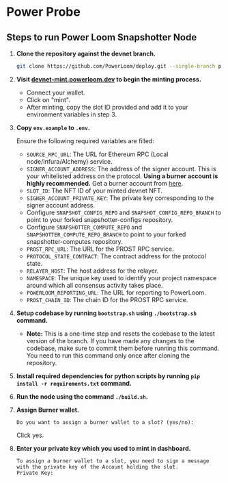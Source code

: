 # Power Probe

## Steps to run Power Loom Snapshotter Node

1. **Clone the repository against the devnet branch.**

    ```bash
    git clone https://github.com/PowerLoom/deploy.git --single-branch powerloom_deploy --branch devnet && cd powerloom_deploy
    ```

2. **Visit [devnet-mint.powerloom.dev](https://devnet-mint.powerloom.dev) to begin the minting process.**

    - Connect your wallet.
    - Click on "mint".
    - After minting, copy the slot ID provided and add it to your environment variables in step 3.

3. **Copy `env.example` to `.env`.**

   Ensure the following required variables are filled:

   - `SOURCE_RPC_URL`: The URL for Ethereum RPC (Local node/Infura/Alchemy) service.
   - `SIGNER_ACCOUNT_ADDRESS`: The address of the signer account. This is your whitelisted address on the protocol. **Using a burner account is highly recommended.**
     Get a burner account from [here](https://devnet-mint.powerloom.dev/burner).
   - `SLOT_ID`: The NFT ID of your minted devnet NFT.
   - `SIGNER_ACCOUNT_PRIVATE_KEY`: The private key corresponding to the signer account address.
   - Configure `SNAPSHOT_CONFIG_REPO` and `SNAPSHOT_CONFIG_REPO_BRANCH` to point to your forked snapshotter-configs repository.
   - Configure `SNAPSHOTTER_COMPUTE_REPO` and `SNAPSHOTTER_COMPUTE_REPO_BRANCH` to point to your forked snapshotter-computes repository.
   - `PROST_RPC_URL`: The URL for the PROST RPC service.
   - `PROTOCOL_STATE_CONTRACT`: The contract address for the protocol state.
   - `RELAYER_HOST`: The host address for the relayer.
   - `NAMESPACE`: The unique key used to identify your project namespace around which all consensus activity takes place.
   - `POWERLOOM_REPORTING_URL`: The URL for reporting to PowerLoom.
   - `PROST_CHAIN_ID`: The chain ID for the PROST RPC service.

4. **Setup codebase by running `bootstrap.sh` using `./bootstrap.sh` command.**

   - **Note:** This is a one-time step and resets the codebase to the latest version of the branch. If you have made any changes to the codebase, make sure to commit them before running this command. You need to run this command only once after cloning the repository.

5. **Install required dependencies for python scripts by running `pip install -r requirements.txt` command.**

6. **Run the node using the command `./build.sh`.**

7. **Assign Burner wallet.**

    ```
    Do you want to assign a burner wallet to a slot? (yes/no):
    ```
    Click yes.

8. **Enter your private key which you used to mint in dashboard.**

    ```
    To assign a burner wallet to a slot, you need to sign a message with the private key of the Account holding the slot.
    Private Key:
    ```
